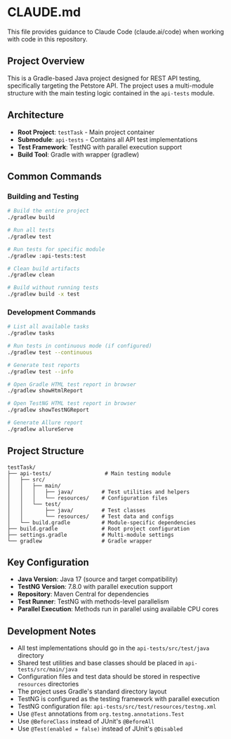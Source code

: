 # CLAUDE.md

This file provides guidance to Claude Code (claude.ai/code) when working with code in this repository.

## Project Overview

This is a Gradle-based Java project designed for REST API testing, specifically targeting the Petstore API. The project uses a multi-module structure with the main testing logic contained in the `api-tests` module.

## Architecture

- **Root Project**: `testTask` - Main project container
- **Submodule**: `api-tests` - Contains all API test implementations
- **Test Framework**: TestNG with parallel execution support
- **Build Tool**: Gradle with wrapper (gradlew)

## Common Commands

### Building and Testing
```bash
# Build the entire project
./gradlew build

# Run all tests
./gradlew test

# Run tests for specific module
./gradlew :api-tests:test

# Clean build artifacts
./gradlew clean

# Build without running tests
./gradlew build -x test
```

### Development Commands
```bash
# List all available tasks
./gradlew tasks

# Run tests in continuous mode (if configured)
./gradlew test --continuous

# Generate test reports
./gradlew test --info

# Open Gradle HTML test report in browser
./gradlew showHtmlReport

# Open TestNG HTML test report in browser  
./gradlew showTestNGReport

# Generate Allure report
./gradlew allureServe
```

## Project Structure

```
testTask/
├── api-tests/                 # Main testing module
│   ├── src/
│   │   ├── main/
│   │   │   ├── java/         # Test utilities and helpers
│   │   │   └── resources/    # Configuration files
│   │   └── test/
│   │       ├── java/         # Test classes
│   │       └── resources/    # Test data and configs
│   └── build.gradle          # Module-specific dependencies
├── build.gradle              # Root project configuration
├── settings.gradle           # Multi-module settings
└── gradlew                   # Gradle wrapper
```

## Key Configuration

- **Java Version**: Java 17 (source and target compatibility)
- **TestNG Version**: 7.8.0 with parallel execution support
- **Repository**: Maven Central for dependencies
- **Test Runner**: TestNG with methods-level parallelism
- **Parallel Execution**: Methods run in parallel using available CPU cores

## Development Notes

- All test implementations should go in the `api-tests/src/test/java` directory
- Shared test utilities and base classes should be placed in `api-tests/src/main/java`
- Configuration files and test data should be stored in respective `resources` directories
- The project uses Gradle's standard directory layout
- TestNG is configured as the testing framework with parallel execution
- TestNG configuration file: `api-tests/src/test/resources/testng.xml`
- Use `@Test` annotations from `org.testng.annotations.Test`
- Use `@BeforeClass` instead of JUnit's `@BeforeAll`
- Use `@Test(enabled = false)` instead of JUnit's `@Disabled`